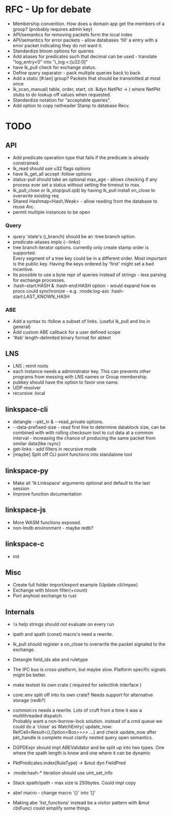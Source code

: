 # RFC - Up for debate

- Membership convention. How does a domain app get the members of a group? (probably requires admin key)
- API/semantics for removing packets form the local index
- API/semantics for error packets - allow databases 'fill' a entry with a error packet indicating they do not want it.
- Standardize bloom options for queries
- Add aliases for predicates such that decimal can be used - translate "log_entry<0"  into "i_log:<:[u32:0]"
- have lk_pull check for exchange status.
- Define query separator -  pack multiple queries back to back
- Add a static [#:lan] group? Packets that should be transmitted at most once
- lk_scan_manual( table, order, start, cb :&dyn NetPkt -> ) where NetPkt stubs to do lookup off values when requested.
- Standardize notation for "acceptable queries".
- Add option to copy netheader Stamp to database Recv. 

# TODO

## API 
- Add predicate operation type that fails if the predicate is already constrained.
- lk_read should use u32 flags options
- have lk_get_all accept :follow options
- status-pull should take an optional max_age - allows checking if any process ever set a status without setting the timeout to max.
- lk_pull_close  or lk_stop(pull.qid) by having lk_pull install on_close to overwrite existing req
- Shared Hashmap<Hash,Weak<NetArc>> - allow reading from the database to reuse Arc. 
- permit multiple instances to be open

### Query 
- query 'state's (i_branch) should be an :tree:branch option.
- predicate-aliases impls (--links)
- tree branch iterator options. currently only create stamp order is supported.  
Every segment of a tree key could be in a different order. Most important is the public key.
Having the keys ordered by 'first' might set a bad incentive.
- Its possible to use a byte repr of queries instead of strings - less parsing for exchange processes.
- :hash-start:HASH & :hash-end:HASH option - would expand how ex procs could synchronize - e.g. :mode:log-asc :hash-start:LAST_KNOWN_HASH

### ABE
- Add a syntax to :follow a subset of links. (useful lk_pull and lns in general)
- Add custom ABE callback for a user defined scope
- '#ab' length-delimited binary format for abtext

## LNS 
- LNS : reinit roots
- each instance needs a administrator key. This can prevents other programs from messing with LNS names or Group membership. 
- pubkey should have the option to favor one name.
- UDP resolver
- recursive :local


## linkspace-cli

- detangle --pkt_in & --read_private options.
- --data-prefixed-size - read first line to determine datablock size, can be combined with with rolling checksum tool to cut data at a common interval - increasing the chance of producing the same packet from similar data(like rsync)
- get-links - add filters in recursive mode
- [maybe] Split off CLI point functions into standalone tool

## linkspace-py
- Make all 'lk:Linkspace' arguments optional and default to the last session
- Improve function documentation

## linkspace-js
- More WASM functions exposed.
- non-lmdb environment - maybe redb?

## linkspace-c
- init 

## Misc
- Create full folder import/export example (Update cli/impex)
- Exchange with bloom filter(+count)
- Port anyhost exchange to rust 

## Internals

- `lk` help strings should not evaluate on every run
- ipath and spath (const) macro's need a rewrite.
- lk_pull should register a on_close to overwrite the packet signaled to the exchange.
- Detangle field_ids abe and ruletype
- The IPC bus is cross-platform, but maybe slow. Platform specific signals might be better.
- make testset its own crate ( required for selectlink interface )
- core::env split off into its own crate? Needs support for alternative storage (redb?)
- common:rx needs a rewrite. Lots of cruft from a time it was a multithreaded dispatch.  
Probably want a non-borrow-lock solution.
instead of a cmd queue we could do a 'close' as
WatchEntry{ update_now: RefCell<Result<(),Option<Box<WatchEntry>>>>> ...} and check update_now after pkt_handle is complete
must clarify nested query open semantics.

- DGPDExpr should impl ABEValidator and be split up into two types. One where the spath length is know and one where it can be dynamic
- PktPredicates.index(RuleType) -> &mut dyn FieldPred
- :mode:hash-* iteration should use uint_set_info
- Stack spath/ipath - max size is 250bytes. Could impl copy
- abe! macro - change macro '{}' into '[]'
- Making abe 'list_functions' instead be a visitor pattern with &mut cb(Func) could simplify some things. 


